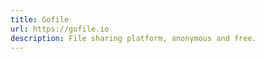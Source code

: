 ```yaml
---
title: Gofile
url: https://gofile.io
description: File sharing platform, anonymous and free.
---
```

